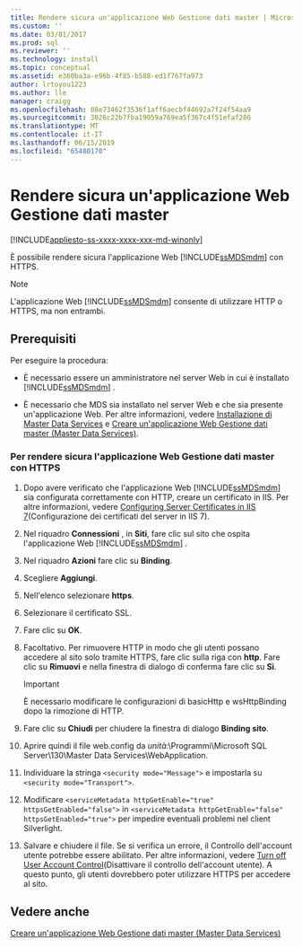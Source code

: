 ```yaml
---
title: Rendere sicura un'applicazione Web Gestione dati master | Microsoft Docs
ms.custom: ''
ms.date: 03/01/2017
ms.prod: sql
ms.reviewer: ''
ms.technology: install
ms.topic: conceptual
ms.assetid: e360ba3a-e96b-4f85-b588-ed1f767fa973
author: lrtoyou1223
ms.author: lle
manager: craigg
ms.openlocfilehash: 08e73462f3536f1aff6aecbf44692a7f24f54aa9
ms.sourcegitcommit: 3026c22b7fba19059a769ea5f367c4f51efaf286
ms.translationtype: MT
ms.contentlocale: it-IT
ms.lasthandoff: 06/15/2019
ms.locfileid: "65480170"
---
```

# <a name="secure-a-master-data-manager-web-application"></a>Rendere sicura un'applicazione Web Gestione dati master

[!INCLUDE[appliesto-ss-xxxx-xxxx-xxx-md-winonly](../../includes/appliesto-ss-xxxx-xxxx-xxx-md-winonly.md)]

  È possibile rendere sicura l'applicazione Web [!INCLUDE[ssMDSmdm](../../includes/ssmdsmdm-md.md)] con HTTPS.  
  
> [!NOTE]  
>  L'applicazione Web [!INCLUDE[ssMDSmdm](../../includes/ssmdsmdm-md.md)] consente di utilizzare HTTP o HTTPS, ma non entrambi.  
  
## <a name="prerequisites"></a>Prerequisiti  
 Per eseguire la procedura:  
  
-   È necessario essere un amministratore nel server Web in cui è installato [!INCLUDE[ssMDSmdm](../../includes/ssmdsmdm-md.md)] .  
  
-   È necessario che MDS sia installato nel server Web e che sia presente un'applicazione Web. Per altre informazioni, vedere [Installazione di Master Data Services](../../master-data-services/install-windows/install-master-data-services.md) e [Creare un'applicazione Web Gestione dati master &#40;Master Data Services&#41;](../../master-data-services/install-windows/create-a-master-data-manager-web-application-master-data-services.md).  
  
### <a name="to-secure-the-master-data-manager-web-application-with-https"></a>Per rendere sicura l'applicazione Web Gestione dati master con HTTPS  
  
1.  Dopo avere verificato che l'applicazione Web [!INCLUDE[ssMDSmdm](../../includes/ssmdsmdm-md.md)] sia configurata correttamente con HTTP, creare un certificato in IIS. Per altre informazioni, vedere [Configuring Server Certificates in IIS 7](https://technet.microsoft.com/library/cc732230\(WS.10\).aspx)(Configurazione dei certificati del server in IIS 7).  
  
2.  Nel riquadro **Connessioni** , in **Siti**, fare clic sul sito che ospita l'applicazione Web [!INCLUDE[ssMDSmdm](../../includes/ssmdsmdm-md.md)] .  
  
3.  Nel riquadro **Azioni** fare clic su **Binding**.  
  
4.  Scegliere **Aggiungi**.  
  
5.  Nell'elenco selezionare **https**.  
  
6.  Selezionare il certificato SSL.  
  
7.  Fare clic su **OK**.  
  
8.  Facoltativo. Per rimuovere HTTP in modo che gli utenti possano accedere al sito solo tramite HTTPS, fare clic sulla riga con **http**. Fare clic su **Rimuovi** e nella finestra di dialogo di conferma fare clic su **Sì**.  
  
    > [!IMPORTANT]  
    >  È necessario modificare le configurazioni di basicHttp e wsHttpBinding dopo la rimozione di HTTP.  
  
9. Fare clic su **Chiudi** per chiudere la finestra di dialogo **Binding sito**.  
  
10. Aprire quindi il file web.config da *unità*:\Programmi\Microsoft SQL Server\130\Master Data Services\WebApplication.  
  
11. Individuare la stringa `<security mode="Message">` e impostarla su `<security mode="Transport">`.  

12. Modificare `<serviceMetadata httpGetEnable="true" httpsGetEnabled="false">` in `<serviceMetadata httpGetEnable="false" httpsGetEnabled="true">` per impedire eventuali problemi nel client Silverlight.

13. Salvare e chiudere il file. Se si verifica un errore, il Controllo dell'account utente potrebbe essere abilitato. Per altre informazioni, vedere [Turn off User Account Control](http://technet.microsoft.com/library/cc709691\(WS.10\).aspx)(Disattivare il controllo dell'account utente). A questo punto, gli utenti dovrebbero poter utilizzare HTTPS per accedere al sito.  

  
## <a name="see-also"></a>Vedere anche  
 [Creare un'applicazione Web Gestione dati master &#40;Master Data Services&#41;](../../master-data-services/install-windows/create-a-master-data-manager-web-application-master-data-services.md)  
  
  
